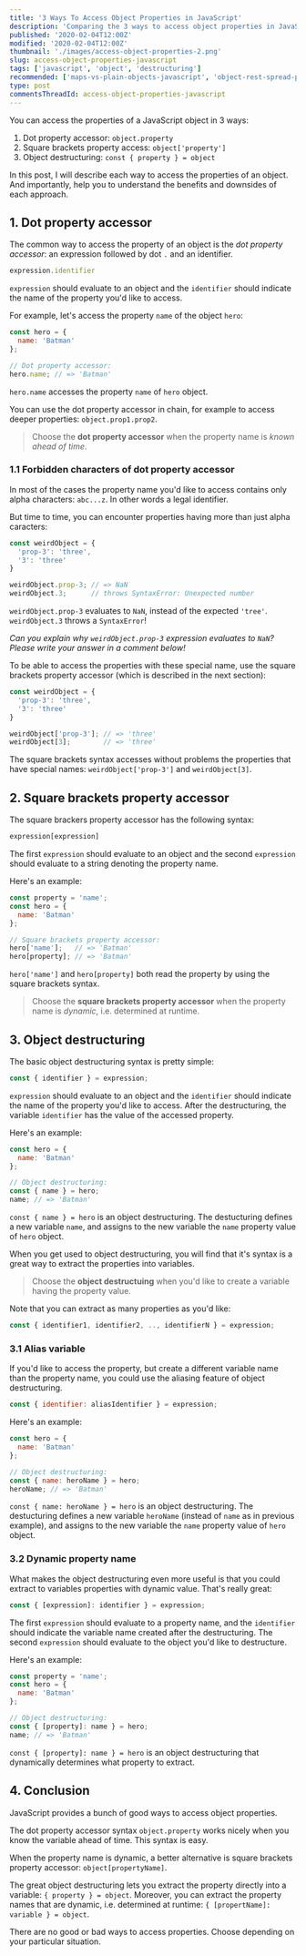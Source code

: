```yaml
---
title: '3 Ways To Access Object Properties in JavaScript'
description: 'Comparing the 3 ways to access object properties in JavaScript: '
published: '2020-02-04T12:00Z'
modified: '2020-02-04T12:00Z'
thumbnail: './images/access-object-properties-2.png'
slug: access-object-properties-javascript
tags: ['javascript', 'object', 'destructuring']
recommended: ['maps-vs-plain-objects-javascript', 'object-rest-spread-properties-javascript']
type: post
commentsThreadId: access-object-properties-javascript
---
```


You can access the properties of a JavaScript object in 3 ways: 

1. Dot property accessor: `object.property`
2. Square brackets property access: `object['property']`
3. Object destructuring: `const { property } = object`

In this post, I will describe each way to access the properties of an object. And importantly, help you to understand the benefits and downsides of each approach.  

## 1. Dot property accessor

The common way to access the property of an object is the *dot property accessor*: an expression followed by dot `.` and an identifier.  

```javascript
expression.identifier
```

`expression` should evaluate to an object and the `identifier` should indicate the name of the property you'd like to access.

For example, let's access the property `name` of the object `hero`:

```javascript
const hero = {
  name: 'Batman'
};

// Dot property accessor:
hero.name; // => 'Batman'
```

`hero.name` accesses the property `name` of `hero` object.  

You can use the dot property accessor in chain, for example to access deeper properties: `object.prop1.prop2`.  

> Choose the **dot property accessor** when the property name is *known ahead of time*.

### 1.1 Forbidden characters of dot property accessor

In most of the cases the property name you'd like to access contains only alpha characters: `abc...z`. In other words a legal identifier.  

But time to time, you can encounter properties having more than just alpha caracters:  

```javascript
const weirdObject = {
  'prop-3': 'three',
  '3': 'three'
}

weirdObject.prop-3; // => NaN
weirdObject.3;      // throws SyntaxError: Unexpected number
```

`weirdObject.prop-3` evaluates to `NaN`, instead of the expected `'tree'`.  
`weirdObject.3` throws a `SyntaxError`!  

*Can you explain why `weirdObject.prop-3` expression evaluates to `NaN`? Please write your answer in a comment below!*

To be able to access the properties with these special name, use the square brackets property accessor (which is described in the next section):

```javascript
const weirdObject = {
  'prop-3': 'three',
  '3': 'three'
}

weirdObject['prop-3']; // => 'three'
weirdObject[3];        // => 'three' 
```

The square brackets syntax accesses without problems the properties that have special names: `weirdObject['prop-3']` and `weirdObject[3]`.  

## 2. Square brackets property accessor

The square brackers property accessor has the following syntax:

```javascript
expression[expression]
```

The first `expression` should evaluate to an object and the second `expression` should evaluate to a string denoting the property name.  

Here's an example:

```javascript
const property = 'name';
const hero = {
  name: 'Batman'
};

// Square brackets property accessor:
hero['name'];   // => 'Batman'
hero[property]; // => 'Batman'
```

`hero['name']` and `hero[property]` both read the property by using the square brackets syntax.  

> Choose the **square brackets property accessor** when the property name is *dynamic*, i.e. determined at runtime.  

## 3. Object destructuring

The basic object destructuring syntax is pretty simple:

```javascript
const { identifier } = expression;
```

`expression` should evaluate to an object and the `identifier` should indicate the name of the property you'd like to access. After the destructuring, the variable `identifier` has the value of the accessed property.  

Here's an example:

```javascript
const hero = {
  name: 'Batman'
};

// Object destructuring:
const { name } = hero;
name; // => 'Batman'
```

`const { name } = hero` is an object destructuring. The destucturing defines a new variable `name`, and assigns to the new variable the `name` property value of `hero` object.  

When you get used to object destructuring, you will find that it's syntax is a great way to extract the properties into variables.  

> Choose the **object destructuing** when you'd like to create a variable having the property value.  

Note that you can extract as many properties as you'd like: 

```javascript
const { identifier1, identifier2, .., identifierN } = expression;
``` 

### 3.1 Alias variable

If you'd like to access the property, but create a different variable name than the property name, you could use the aliasing feature of object destructuring.  

```javascript
const { identifier: aliasIdentifier } = expression;
```

Here's an example:

```javascript
const hero = {
  name: 'Batman'
};

// Object destructuring:
const { name: heroName } = hero;
heroName; // => 'Batman'
```

`const { name: heroName } = hero` is an object destructuring. The destucturing defines a new variable `heroName` (instead of `name` as in previous example), and assigns to the new variable the `name` property value of `hero` object.  

### 3.2 Dynamic property name

What makes the object destructuring even more useful is that you could extract to variables properties with dynamic value. That's really great:

```javascript
const { [expression]: identifier } = expression;
```

The first `expression` should evaluate to a property name, and the `identifier` should indicate the variable name created after the destructuring. The second `expression` should evaluate to the object you'd like to destructure.  

Here's an example:

```javascript
const property = 'name';
const hero = {
  name: 'Batman'
};

// Object destructuring:
const { [property]: name } = hero;
name; // => 'Batman'
```

`const { [property]: name } = hero` is an object destructuring that dynamically determines what property to extract.  

## 4. Conclusion

JavaScript provides a bunch of good ways to access object properties.  

The dot property accessor syntax `object.property` works nicely when you know the variable ahead of time. This syntax is easy.  

When the property name is dynamic, a better alternative is square brackets property accessor: `object[propertyName]`.  

The great object destructuring lets you extract the property directly into a variable: `{ property } = object`. Moreover, you can extract the property names that are dynamic, i.e. determined at runtime: `{ [propertName]: variable } = object`.  

There are no good or bad ways to access properties. Choose depending on your particular situation.  